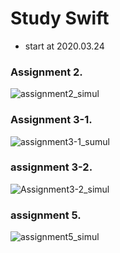 # Study Swift

* start at 2020.03.24

### Assignment 2.

![assignment2_simul](https://user-images.githubusercontent.com/34535994/78566791-b3f83780-785a-11ea-9bcc-f925be551c6b.gif)

### Assignment 3-1.

![assignment3-1_sumul](https://user-images.githubusercontent.com/34535994/78647011-ece4ea80-78f4-11ea-9dfc-3e8615720bb6.gif)

### assignment 3-2.

![Assignment3-2_simul](https://user-images.githubusercontent.com/34535994/78757759-f8e5b080-79b7-11ea-9234-205fb47ae4fb.gif)

### assignment 5.

![assignment5_simul](https://user-images.githubusercontent.com/34535994/78912112-2f0f5700-7ac2-11ea-92ce-db9ee16a1d55.gif)
